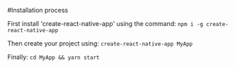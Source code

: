 #Installation process
 
 First install 'create-react-native-app' using the command:
 `npm i -g create-react-native-app`
 
 Then create your project using:
 `create-react-native-app MyApp`
 
 Finally: 
 `cd MyApp && yarn start`
 
